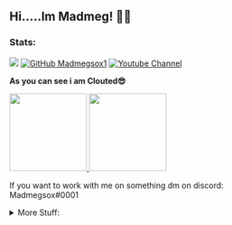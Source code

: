 ## Hi.....Im Madmeg! 🤖🙇 
### Stats:
![](https://komarev.com/ghpvc/?username=Madmegsox1&label=Views&color=ff5050&style=flat-square)
[![GitHub Madmegsox1](https://img.shields.io/github/followers/Madmegsox1?label=follow&style=social)](https://github.com/Madmegsox1)
[![Youtube Channel](https://img.shields.io/badge/-Madmeg-c14438?style=flat-square&logo=Youtube&link=https://www.youtube.com/channel/UCq-zp_4MFBEl8YHDCR2A--g?view_as=subscriber)](https://www.youtube.com/channel/UCq-zp_4MFBEl8YHDCR2A--g?view_as=subscriber)



**As you can see i am Clouted😎**
<a href="https://github.com/Madmegsox1/github-readme-stats">
  <!-- Change the `github-readme-stats.anuraghazra1.vercel.app` to `github-readme-stats.vercel.app`  -->
  <img align="" height="137px" src="https://github-readme-stats.vercel.app/api?username=Madmegsox1&hide_title=true&hide_border=true&show_icons=true&include_all_commits=true&line_height=21&bg_color=0,EC6C6C,FFD479,FFFC79,73FA79&theme=graywhite" />
   <img align="" height="137px" src="https://github-readme-stats.vercel.app/api/top-langs/?username=Madmegsox1&langs_count=8&&hide_title=true&hide_border=true&layout=compact&bg_color=0,73FA79,73FDFF,D783FF&theme=graywhite" />
</a>

If you want to work with me on something dm on discord: Madmegsox#0001

<details>
<summary>
  More Stuff:
</summary>
  
  ### What languages do i know :
| Language      | Details                                                                   |
| ------------- | ------------------------------------------------------------------------- |
| Python | Really good language to start out but can get really advanced as well this is my fav language               |
| Java        | Good languge as its organised and other shit only learnt it coz of mc and Infinity+ |
| NodeJs         | Just used for Java Scrypt command line                                                           |
| Java scrypt         | Epic web language and i used it for a discord bot                                                          |
| C#         | I used this in Unity a lot and to make a custom boot strap                                                        |
| C         | Idk why i know this but its a good advanced language as you can directly r+w to ram                                                         |
| Assembly       | Used for the boot strap                                                       |
| HTML       | Not really a language                                                      |
| CSS      |   Not really a language                                                    |

***I know most of this from self learning and other stuff*** 


### Active Projects:
| Name      |
| ------------- |
| Infinity + | 
| Infinity Ware |
 
</details>
